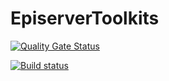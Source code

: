 # EpiserverToolkits



[![Quality Gate Status](https://sonarcloud.io/api/project_badges/measure?project=javafun_EpiserverToolkits&metric=alert_status)](https://sonarcloud.io/dashboard?id=javafun_EpiserverToolkits)


[![Build status](https://ci.appveyor.com/api/projects/status/ldogu0t0ef35qgby?svg=true)](https://ci.appveyor.com/project/javafun/episervertoolkits)